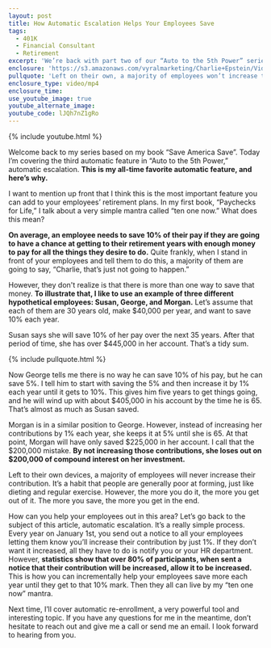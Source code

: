 ```yaml
---
layout: post
title: How Automatic Escalation Helps Your Employees Save
tags:
  - 401K
  - Financial Consultant
  - Retirement
excerpt: 'We’re back with part two of our “Auto to the 5th Power” series. This time, we’re covering automatic escalation.'
enclosure: 'https://s3.amazonaws.com/vyralmarketing/Charlie+Epstein/Videos/2017+Videos/How+Automatic+Escalation+Helps+Your+Employees+Save+-+The+401K+Coach.mp4'
pullquote: 'Left on their own, a majority of employees won’t increase their contribution.'
enclosure_type: video/mp4
enclosure_time:
use_youtube_image: true
youtube_alternate_image:
youtube_code: lJQh7nZ1gRo
---
```



{% include youtube.html %}

Welcome back to my series based on my book “Save America Save”. Today I’m covering the third automatic feature in “Auto to the 5th Power,” automatic escalation. **This is my all-time favorite automatic feature, and here’s why.**

I want to mention up front that I think this is the most important feature you can add to your employees’ retirement plans. In my first book, “Paychecks for Life,” I talk about a very simple mantra called “ten one now.” What does this mean?

**On average, an employee needs to save 10% of their pay if they are going to have a chance at getting to their retirement years with enough money to pay for all the things they desire to do.** Quite frankly, when I stand in front of your employees and tell them to do this, a majority of them are going to say, “Charlie, that’s just not going to happen.”

However, they don't realize is that there is more than one way to save that money. **To illustrate that, I like to use an example of three different hypothetical employees: Susan, George, and Morgan.** Let’s assume that each of them are 30 years old, make $40,000 per year, and want to save 10% each year.

Susan says she will save 10% of her pay over the next 35 years. After that period of time, she has over $445,000 in her account. That’s a tidy sum.

{% include pullquote.html %}

Now George tells me there is no way he can save 10% of his pay, but he can save 5%. I tell him to start with saving the 5% and then increase it by 1% each year until it gets to 10%. This gives him five years to get things going, and he will wind up with about $405,000 in his account by the time he is 65. That’s almost as much as Susan saved.

Morgan is in a similar position to George. However, instead of increasing her contributions by 1% each year, she keeps it at 5% until she is 65. At that point, Morgan will have only saved $225,000 in her account. I call that the $200,000 mistake. **By not increasing those contributions, she loses out on $200,000 of compound interest on her investment.**

Left to their own devices, a majority of employees will never increase their contribution. It’s a habit that people are generally poor at forming, just like dieting and regular exercise. However, the more you do it, the more you get out of it. The more you save, the more you get in the end.

How can you help your employees out in this area? Let’s go back to the subject of this article, automatic escalation. It’s a really simple process. Every year on January 1st, you send out a notice to all your employees letting them know you’ll increase their contribution by just 1%. If they don’t want it increased, all they have to do is notify you or your HR department. However, **statistics show that over 80% of participants, when sent a notice that their contribution will be increased, allow it to be increased.** This is how you can incrementally help your employees save more each year until they get to that 10% mark. Then they all can live by my “ten one now” mantra.

Next time, I’ll cover automatic re-enrollment, a very powerful tool and interesting topic. If you have any questions for me in the meantime, don’t hesitate to reach out and give me a call or send me an email. I look forward to hearing from you.